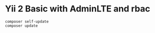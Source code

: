 Yii 2 Basic with AdminLTE and rbac
===============================
```
composer self-update
composer update
```